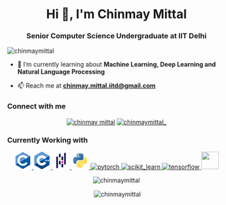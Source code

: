 <h1 align="center">Hi 👋, I'm Chinmay Mittal</h1>
<h3 align="center">Senior Computer Science Undergraduate at IIT Delhi</h3>

<p align="left"> <img src="https://komarev.com/ghpvc/?username=chinmaymittal&label=Profile%20views&color=0e75b6&style=flat" alt="chinmaymittal" /> </p>

- 🌱 I’m currently learning about **Machine Learning, Deep Learning and Natural Language Processing**

- 📫 Reach me at **chinmay.mittal.iitd@gmail.com**

<h3 align="left">Connect with me</h3>
<p align="center">
<a href="https://linkedin.com/in/chinmay mittal" target="blank"><img align="center" src="https://raw.githubusercontent.com/rahuldkjain/github-profile-readme-generator/master/src/images/icons/Social/linked-in-alt.svg" alt="chinmay mittal" height="30" width="40" /></a>
<a href="https://instagram.com/chinmaymittal_" target="blank"><img align="center" src="https://raw.githubusercontent.com/rahuldkjain/github-profile-readme-generator/master/src/images/icons/Social/instagram.svg" alt="chinmaymittal_" height="30" width="40" /></a>
</p>

<h3 align="left">Currently Working with</h3>
<p align="center"> <a href="https://www.cprogramming.com/" target="_blank" rel="noreferrer"> <img src="https://raw.githubusercontent.com/devicons/devicon/master/icons/c/c-original.svg" alt="c" width="40" height="40"/> </a> <a href="https://www.w3schools.com/cpp/" target="_blank" rel="noreferrer"> <img src="https://raw.githubusercontent.com/devicons/devicon/master/icons/cplusplus/cplusplus-original.svg" alt="cplusplus" width="40" height="40"/> </a> <a href="https://pandas.pydata.org/" target="_blank" rel="noreferrer"> <img src="https://raw.githubusercontent.com/devicons/devicon/2ae2a900d2f041da66e950e4d48052658d850630/icons/pandas/pandas-original.svg" alt="pandas" width="40" height="40"/> </a> <a href="https://www.python.org" target="_blank" rel="noreferrer"> <img src="https://raw.githubusercontent.com/devicons/devicon/master/icons/python/python-original.svg" alt="python" width="40" height="40"/> </a> <a href="https://pytorch.org/" target="_blank" rel="noreferrer"> <img src="https://www.vectorlogo.zone/logos/pytorch/pytorch-icon.svg" alt="pytorch" width="40" height="40"/> </a> <a href="https://scikit-learn.org/" target="_blank" rel="noreferrer"> <img src="https://upload.wikimedia.org/wikipedia/commons/0/05/Scikit_learn_logo_small.svg" alt="scikit_learn" width="40" height="40"/> </a> <a href="https://www.tensorflow.org" target="_blank" rel="noreferrer"> <img src="https://www.vectorlogo.zone/logos/tensorflow/tensorflow-icon.svg" alt="tensorflow" width="40" height="40"/> </a> 
<a href="https://logowik.com/openai-chat-gpt-5-logo-vector-56774.html"><img src="https://static.vecteezy.com/system/resources/previews/021/059/827/original/chatgpt-logo-chat-gpt-icon-on-white-background-free-vector.jpg" width="40" height="40"></a>
</p>

<p align="center" ><img  src="https://github-readme-stats.vercel.app/api/top-langs?username=chinmaymittal&show_icons=true&locale=en&layout=compact" alt="chinmaymittal" /></p>

<p align = "center">&nbsp;<img align="center" src="https://github-readme-stats.vercel.app/api?username=chinmaymittal&show_icons=true&locale=en" alt="chinmaymittal" /></p>
